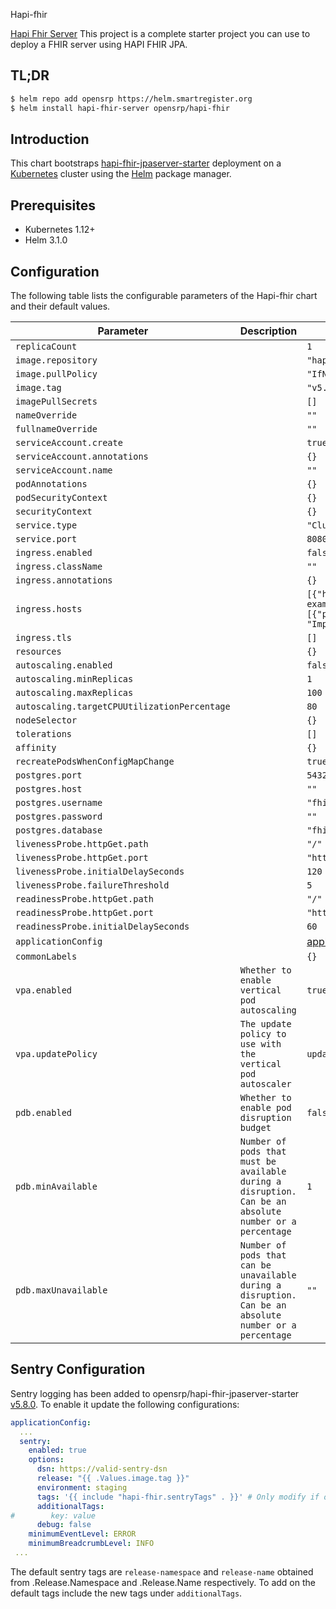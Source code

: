 Hapi-fhir

[Hapi Fhir Server](https://github.com/hapifhir/hapi-fhir-jpaserver-starter) This project is a complete starter project you can use to deploy a FHIR server using HAPI FHIR JPA.

## TL;DR

```bash
$ helm repo add opensrp https://helm.smartregister.org
$ helm install hapi-fhir-server opensrp/hapi-fhir
```

## Introduction

This chart bootstraps  [hapi-fhir-jpaserver-starter](https://github.com/hapifhir/hapi-fhir-jpaserver-starter) deployment on a [Kubernetes](http://kubernetes.io) cluster using the [Helm](https://helm.sh) package manager.

## Prerequisites

- Kubernetes 1.12+
- Helm 3.1.0

## Configuration

The following table lists the configurable parameters of the Hapi-fhir chart and their default values.

| Parameter                | Description             | Default        |
| ------------------------ | ----------------------- | -------------- |
| `replicaCount` |  | `1` |
| `image.repository` |  | `"hapiproject/hapi"` |
| `image.pullPolicy` |  | `"IfNotPresent"` |
| `image.tag` |  | `"v5.4.1"` |
| `imagePullSecrets` |  | `[]` |
| `nameOverride` |  | `""` |
| `fullnameOverride` |  | `""` |
| `serviceAccount.create` |  | `true` |
| `serviceAccount.annotations` |  | `{}` |
| `serviceAccount.name` |  | `""` |
| `podAnnotations` |  | `{}` |
| `podSecurityContext` |  | `{}` |
| `securityContext` |  | `{}` |
| `service.type` |  | `"ClusterIP"` |
| `service.port` |  | `8080` |
| `ingress.enabled` |  | `false` |
| `ingress.className` |  | `""` |
| `ingress.annotations` |  | `{}` |
| `ingress.hosts` |  | `[{"host": "chart-example.local", "paths": [{"path": "/", "pathType": "ImplementationSpecific"}]}]` |
| `ingress.tls` |  | `[]` |
| `resources` |  | `{}` |
| `autoscaling.enabled` |  | `false` |
| `autoscaling.minReplicas` |  | `1` |
| `autoscaling.maxReplicas` |  | `100` |
| `autoscaling.targetCPUUtilizationPercentage` |  | `80` |
| `nodeSelector` |  | `{}` |
| `tolerations` |  | `[]` |
| `affinity` |  | `{}` |
| `recreatePodsWhenConfigMapChange` |  | `true` |
| `postgres.port` |  | `5432` |
| `postgres.host` |  | `""` |
| `postgres.username` |  | `"fhir"` |
| `postgres.password` |  | `""` |
| `postgres.database` |  | `"fhir"` |
| `livenessProbe.httpGet.path` |  | `"/"` |
| `livenessProbe.httpGet.port` |  | `"http"` |
| `livenessProbe.initialDelaySeconds` |  | `120` |
| `livenessProbe.failureThreshold` |  | `5` |
| `readinessProbe.httpGet.path` |  | `"/"` |
| `readinessProbe.httpGet.port` |  | `"http"` |
| `readinessProbe.initialDelaySeconds` |  | `60` |
| `applicationConfig` |  | [application.yaml](https://github.com/hapifhir/hapi-fhir-jpaserver-starter/blob/master/src/main/resources/application.yaml)|
| `commonLabels` |  | `{}` |
| `vpa.enabled` | `Whether to enable vertical pod autoscaling` | `true` |
| `vpa.updatePolicy` | `The update policy to use with the vertical pod autoscaler` | `updateMode: "Off"` |
| `pdb.enabled` | `Whether to enable pod disruption budget` | `false` |
| `pdb.minAvailable` | `Number of pods that must be available during a disruption. Can be an absolute number or a percentage` | `1` |
| `pdb.maxUnavailable` | `Number of pods that can be unavailable during a disruption. Can be an absolute number or a percentage` | `""` |

## Sentry Configuration
Sentry logging has been added to opensrp/hapi-fhir-jpaserver-starter [v5.8.0](https://github.com/opensrp/hapi-fhir-jpaserver-starter/releases/tag/v5.8.0-SNAPSHOT). To enable it update the following configurations:
```yaml
applicationConfig:
  ...
  sentry:
    enabled: true
    options:
      dsn: https://valid-sentry-dsn
      release: "{{ .Values.image.tag }}"
      environment: staging
      tags: '{{ include "hapi-fhir.sentryTags" . }}' # Only modify if one does not need release name and namespace tags.
      additionalTags:
#        key: value
      debug: false
    minimumEventLevel: ERROR
    minimumBreadcrumbLevel: INFO
 ...
```
The default sentry tags are `release-namespace` and `release-name` obtained from .Release.Namespace and .Release.Name respectively. To add on the default tags include the new tags under `additionalTags`.
